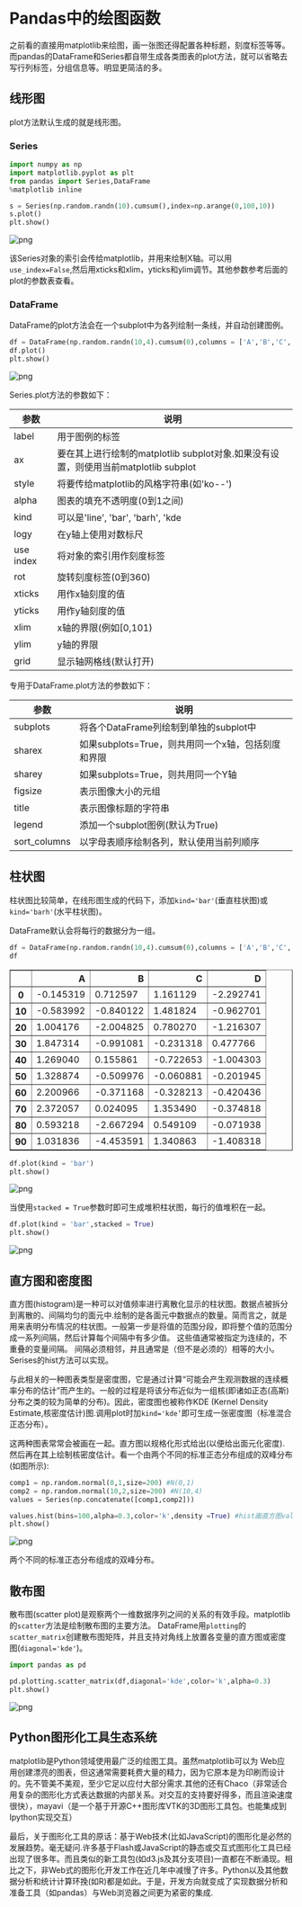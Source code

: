 
# Pandas中的绘图函数
之前看的直接用matplotlib来绘图，画一张图还得配置各种标题，刻度标签等等。而pandas的DataFrame和Series都自带生成各类图表的plot方法，就可以省略去写行列标签，分组信息等。明显更简洁的多。

## 线形图
plot方法默认生成的就是线形图。

### Series


```python
import numpy as np
import matplotlib.pyplot as plt
from pandas import Series,DataFrame 
%matplotlib inline  

s = Series(np.random.randn(10).cumsum(),index=np.arange(0,100,10)) 
s.plot()
plt.show()
```


![png](output_2_0.png)


该Series对象的索引会传给matplotlib，并用来绘制X轴。可以用`use_index=False`,然后用xticks和xlim，yticks和ylim调节。其他参数参考后面的plot的参数表查看。

### DataFrame

DataFrame的plot方法会在一个subplot中为各列绘制一条线，并自动创建图例。


```python
df = DataFrame(np.random.randn(10,4).cumsum(0),columns = ['A','B','C','D' ],index = np.arange(0,100,10)) 
df.plot()
plt.show()
```


![png](output_4_0.png)


Series.plot方法的参数如下：

<table><thead><tr class="firstRow"><th>参数</th><th>说明</th></tr></thead><tbody><tr><td>label</td><td>用于图例的标签</td></tr><tr><td>ax</td><td>要在其上进行绘制的matplotlib subplot对象.如果没有设置，则使用当前matplotlib subplot</td></tr><tr><td>style</td><td>将要传给matplotlib的风格字符串(如'ko--')</td></tr><tr><td>alpha</td><td>图表的填充不透明度(0到1之间)</td></tr><tr><td>kind</td><td>可以是'line', 'bar', 'barh', 'kde</td></tr><tr><td>logy</td><td>在y轴上使用对数标尺</td></tr><tr><td>use index</td><td>将对象的索引用作刻度标签</td></tr><tr><td>rot</td><td>旋转刻度标签(0到360)</td></tr><tr><td>xticks</td><td>用作x轴刻度的值</td></tr><tr><td>yticks</td><td>用作y轴刻度的值</td></tr><tr><td>xlim</td><td>x轴的界限(例如[0,101)</td></tr><tr><td>ylim</td><td>y轴的界限</td></tr><tr><td>grid</td><td>显示轴网格线(默认打开)</td></tr></tbody></table>

专用于DataFrame.plot方法的参数如下：

<table><thead><tr class="firstRow"><th>参数</th><th>说明</th></tr></thead><tbody><tr><td>subplots</td><td>将各个DataFrame列绘制到单独的subplot中</td></tr><tr><td>sharex</td><td>如果subplots=True，则共用同一个x轴，包括刻度和界限</td></tr><tr><td>sharey</td><td>如果subplots=True，则共用同一个Y轴</td></tr><tr><td>figsize</td><td>表示图像大小的元组</td></tr><tr><td>title</td><td>表示图像标题的字符串</td></tr><tr><td>legend</td><td>添加一个subplot图例(默认为True)</td></tr><tr><td>sort_columns</td><td>以字母表顺序绘制各列，默认使用当前列顺序</td></tr></tbody></table>

## 柱状图
柱状图比较简单，在线形图生成的代码下，添加`kind='bar'`(垂直柱状图)或`kind='barh'`(水平柱状图)。

DataFrame默认会将每行的数据分为一组。


```python
df = DataFrame(np.random.randn(10,4).cumsum(0),columns = ['A','B','C','D' ],index = np.arange(0,100,10)) 
df
```




<table border="1" class="dataframe">
  <thead>
    <tr style="text-align: right;">
      <th></th>
      <th>A</th>
      <th>B</th>
      <th>C</th>
      <th>D</th>
    </tr>
  </thead>
  <tbody>
    <tr>
      <th>0</th>
      <td>-0.145319</td>
      <td>0.712597</td>
      <td>1.161129</td>
      <td>-2.292741</td>
    </tr>
    <tr>
      <th>10</th>
      <td>-0.583992</td>
      <td>-0.840122</td>
      <td>1.481824</td>
      <td>-0.962701</td>
    </tr>
    <tr>
      <th>20</th>
      <td>1.004176</td>
      <td>-2.004825</td>
      <td>0.780270</td>
      <td>-1.216307</td>
    </tr>
    <tr>
      <th>30</th>
      <td>1.847314</td>
      <td>-0.991081</td>
      <td>-0.231318</td>
      <td>0.477766</td>
    </tr>
    <tr>
      <th>40</th>
      <td>1.269040</td>
      <td>0.155861</td>
      <td>-0.722653</td>
      <td>-1.004303</td>
    </tr>
    <tr>
      <th>50</th>
      <td>1.328874</td>
      <td>-0.509976</td>
      <td>-0.060881</td>
      <td>-0.201945</td>
    </tr>
    <tr>
      <th>60</th>
      <td>2.200966</td>
      <td>-0.371168</td>
      <td>-0.328213</td>
      <td>-0.420436</td>
    </tr>
    <tr>
      <th>70</th>
      <td>2.372057</td>
      <td>0.024095</td>
      <td>1.353490</td>
      <td>-0.374818</td>
    </tr>
    <tr>
      <th>80</th>
      <td>0.593218</td>
      <td>-2.667294</td>
      <td>0.549109</td>
      <td>-0.071938</td>
    </tr>
    <tr>
      <th>90</th>
      <td>1.031836</td>
      <td>-4.453591</td>
      <td>1.340863</td>
      <td>-1.408318</td>
    </tr>
  </tbody>
</table>
</div>




```python
df.plot(kind = 'bar')
plt.show()
```


![png](output_11_0.png)


当使用`stacked = True`参数时即可生成堆积柱状图，每行的值堆积在一起。


```python
df.plot(kind = 'bar',stacked = True)
plt.show()
```


![png](output_13_0.png)


## 直方图和密度图
直方图(histogram)是一种可以对值频率进行离散化显示的柱状图。数据点被拆分到离散的、间隔均匀的面元中.绘制的是各面元中数据点的数量。简而言之，就是用来表明分布情况的柱状图。一般第一步是将值的范围分段，即将整个值的范围分成一系列间隔，然后计算每个间隔中有多少值。 这些值通常被指定为连续的，不重叠的变量间隔。 间隔必须相邻，并且通常是（但不是必须的）相等的大小。Serises的hist方法可以实现。

与此相关的一种图表类型是密度图，它是通过计算“可能会产生观测数据的连续概率分布的估计”而产生的。一般的过程是将该分布近似为一组核(即诸如正态(高斯)分布之类的较为简单的分布)。因此，密度图也被称作KDE (Kernel Density Estimate,核密度估计)图.调用plot时加`kind='kde’`即可生成一张密度图（标准混合正态分布）。

这两种图表常常会被画在一起。直方图以规格化形式给出(以便给出面元化密度).然后再在其上绘制核密度估计。看一个由两个不同的标准正态分布组成的双峰分布(如图所示):


```python
comp1 = np.random.normal(0,1,size=200) #N(0,1)
comp2 = np.random.normal(10,2,size=200) #N(10,4)
values = Series(np.concatenate([comp1,comp2])) 

values.hist(bins=100,alpha=0.3,color='k',density =True) #hist画直方图values.plot(kind='kde',style='k--')
plt.show()
```


![png](output_15_0.png)


两个不同的标准正态分布组成的双峰分布。

## 散布图

散布图(scatter plot)是观察两个一维数据序列之间的关系的有效手段。matplotlib的`scatter`方法是绘制散布图的主要方法。
DataFrame用`plotting`的`scatter_matrix`创建散布图矩阵，并且支持对角线上放置各变量的直方图或密度图(`diagonal='kde'`)。


```python
import pandas as pd 

pd.plotting.scatter_matrix(df,diagonal='kde',color='k',alpha=0.3)
plt.show()
```


![png](output_18_0.png)


## Python图形化工具生态系统
matplotlib是Python领域使用最广泛的绘图工具。虽然matplotlib可以为
Web应用创建漂亮的图表，但这通常需要耗费大量的精力，因为它原本是为印刷而设计的。先不管美不美观，至少它足以应付大部分需求.其他的还有Chaco（非常适合用复杂的图形化方式表达数据的内部关系。对交互的支持要好得多，而且渲染速度很快），mayavi（是一个基于开源C++图形库VTK的3D图形工具包。也能集成到Ipython实现交互）

最后，关于图形化工具的原话：基于Web技术(比如JavaScript)的图形化是必然的发展趋势。毫无疑问.许多基于Flash或JavaScript的静态或交互式图形化工具已经出现了很多年。而且类似的新工具包(如d3.js及其分支项目)一直都在不断涌现。相比之下，非Web式的图形化开发工作在近几年中减慢了许多。Python以及其他数据分析和统计计算环挽(如R)都是如此。于是，开发方向就变成了实现数据分析和准备工具（如pandas）与Web浏览器之间更为紧密的集成.
